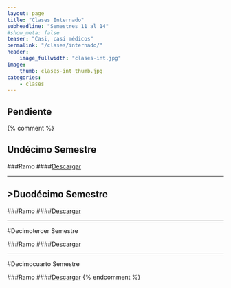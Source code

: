 ```yaml
---
layout: page
title: "Clases Internado"
subheadline: "Semestres 11 al 14"
#show_meta: false
teaser: "Casi, casi médicos"
permalink: "/clases/internado/"
header:
    image_fullwidth: "clases-int.jpg"
image:
    thumb: clases-int_thumb.jpg
categories:
    - clases
---
```


## Pendiente ##

{% comment %}
## Undécimo Semestre ##

###Ramo
####[Descargar]()


***

## >Duodécimo Semestre ##

###Ramo
####[Descargar]()


***

#Decimotercer Semestre

###Ramo
####[Descargar]()


***

#Decimocuarto Semestre

###Ramo
####[Descargar]()
{% endcomment %}